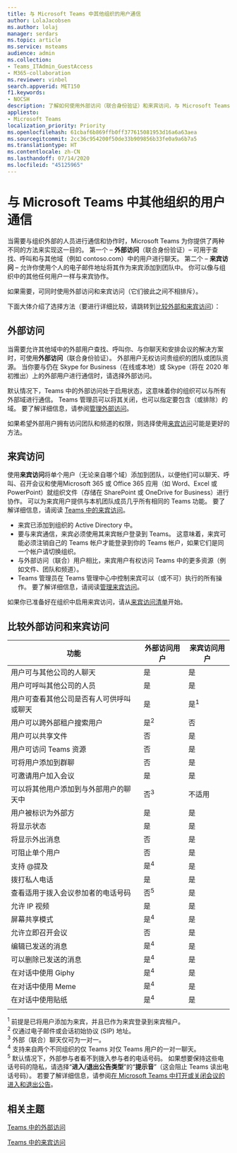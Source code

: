 ```yaml
---
title: 与 Microsoft Teams 中其他组织的用户通信
author: LolaJacobsen
ms.author: lolaj
manager: serdars
ms.topic: article
ms.service: msteams
audience: admin
ms.collection:
- Teams_ITAdmin_GuestAccess
- M365-collaboration
ms.reviewer: vinbel
search.appverid: MET150
f1.keywords:
- NOCSH
description: 了解如何使用外部访问（联合身份验证）和来宾访问，与 Microsoft Teams 中其他组织的用户进行通信。
appliesto:
- Microsoft Teams
localization_priority: Priority
ms.openlocfilehash: 61cbaf6b869ffb0ff377615081953d16a6a63aea
ms.sourcegitcommit: 2cc36c954200f50de33b909856b33fe0a9a6b7a5
ms.translationtype: HT
ms.contentlocale: zh-CN
ms.lasthandoff: 07/14/2020
ms.locfileid: "45125965"
---
```

<a name="communicate-with-users-from-other-organizations-in-microsoft-teams"></a>与 Microsoft Teams 中其他组织的用户通信
======================================================

当需要与组织外部的人员进行通信和协作时，Microsoft Teams 为你提供了两种不同的方法来实现这一目的。 第一个 – **外部访问**（联合身份验证）– 可用于查找、呼叫和与其他域（例如 contoso.com）中的用户进行聊天。 第二个 – **来宾访问** – 允许你使用个人的电子邮件地址将其作为来宾添加到团队中。 你可以像与组织中的其他任何用户一样与来宾协作。

如果需要，可同时使用外部访问和来宾访问（它们彼此之间不相排斥）。

下面大体介绍了选择方法（要进行详细比较，请跳转到[比较外部和来宾访问](#compare-external-and-guest-access)）：

## <a name="external-access"></a>外部访问

当需要允许其他域中的外部用户查找、呼叫你、与你聊天和安排会议的解决方案时，可使用**外部访问**（联合身份验证）。 外部用户无权访问贵组织的团队或团队资源。 当你要与仍在 Skype for Business（在线或本地）或 Skype（将在 2020 年初推出）上的外部用户进行通信时，请选择外部访问。 

默认情况下，Teams 中的外部访问处于启用状态，这意味着你的组织可以与所有外部域进行通信。 Teams 管理员可以将其关闭，也可以指定要包含（或排除）的域。 要了解详细信息，请参阅[管理外部访问](manage-external-access.md)。 

如果希望外部用户拥有访问团队和频道的权限，则选择使用[来宾访问](#guest-access)可能是更好的方法。 


## <a name="guest-access"></a>来宾访问

使用**来宾访问**将单个用户（无论来自哪个域）添加到团队，以便他们可以聊天、呼叫、召开会议和使用Microsoft 365 或 Office 365 应用（如 Word、Excel 或 PowerPoint）就组织文件（存储在 SharePoint 或 OneDrive for Business）进行协作。 可以为来宾用户提供与本机团队成员几乎所有相同的 Teams 功能。 要了解详细信息，请阅读 [Teams 中的来宾访问](guest-access.md)。

- 来宾已添加到组织的 Active Directory 中。
- 要与来宾通信，来宾必须使用其来宾帐户登录到 Teams。 这意味着，来宾可能必须注销自己的 Teams 帐户才能登录到你的 Teams 帐户，如果它们是同一个帐户请切换组织。
- 与外部访问（联合）用户相比，来宾用户有权访问 Teams 中的更多资源（例如文件、团队和频道）。
- Teams 管理员在 Teams 管理中心中控制来宾可以（或不可）执行的所有操作。 要了解详细信息，请阅读[管理来宾访问](manage-guests.md)。

如果你已准备好在组织中启用来宾访问，请从[来宾访问清单](guest-access-checklist.md)开始。


## <a name="compare-external-and-guest-access"></a>比较外部访问和来宾访问

| 功能 | 外部访问用户 | 来宾访问用户 |
|---------|-----------------------|--------------------|
| 用户可与其他公司的人聊天 | 是 |是 |
| 用户可呼叫其他公司的人员 | 是 | 是 |
| 用户可查看其他公司是否有人可供呼叫或聊天 | 是 | 是<sup>1</sup> |
| 用户可以跨外部租户搜索用户 | 是<sup>2</sup> | 否 |
| 用户可以共享文件 | 否 | 是 |
| 用户可访问 Teams 资源 | 否 | 是 |
| 可将用户添加到群聊 | 否 | 是 |
| 可邀请用户加入会议 | 是 | 是 |
| 可以将其他用户添加到与外部用户的聊天中 | 否<sup>3</sup> | 不适用 |
| 用户被标识为外部方 | 是 | 是 |
| 将显示状态 | 是 | 是 |
| 将显示外出消息 | 否 | 是 |
| 可阻止单个用户 | 否 | 是 |
| 支持 @提及 | 是<sup>4</sup> | 是 |
| 拨打私人电话 | 是 | 是 |
| 查看适用于拨入会议参加者的电话号码 | 否<sup>5</sup> | 是 |
| 允许 IP 视频 | 是 | 是 |
| 屏幕共享模式 | 是<sup>4</sup> | 是 |
| 允许立即召开会议 | 否 | 是 |
| 编辑已发送的消息 | 是<sup>4</sup> | 是 |
| 可以删除已发送的消息 | 是<sup>4</sup> | 是 |
| 在对话中使用 Giphy | 是<sup>4</sup> | 是 |
| 在对话中使用 Meme | 是<sup>4</sup> | 是 |
| 在对话中使用贴纸 | 是<sup>4</sup> | 是 |
||||

<sup>1</sup> 前提是已将用户添加为来宾，并且已作为来宾登录到来宾租户。<br>
<sup>2</sup> 仅通过电子邮件或会话初始协议 (SIP) 地址。<br>
<sup>3</sup> 外部（联合）聊天仅可为一对一。<br>
<sup>4</sup> 支持来自两个不同组织的仅 Teams 对仅 Teams 用户的一对一聊天。 <br>
<sup>5</sup> 默认情况下，外部参与者看不到拨入参与者的电话号码。 如果想要保持这些电话号码的隐私，请选择“**进入/退出公告类型**”的“**提示音**”（这会阻止 Teams 读出电话号码）。 若要了解详细信息，请参阅[在 Microsoft Teams 中打开或关闭会议的进入和退出公告](turn-on-or-off-entry-and-exit-announcements-for-meetings-in-teams.md)。

## <a name="related-topics"></a>相关主题

[Teams 中的外部访问](manage-external-access.md)

[Teams 中的来宾访问](guest-access.md)

